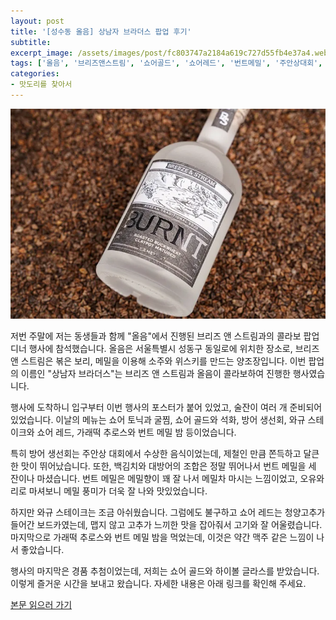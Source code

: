 ```yaml
---
layout: post
title: '[성수동 올음] 상남자 브라더스 팝업 후기'
subtitle: 
excerpt_image: /assets/images/post/fc803747a2184a619c727d55fb4e37a4.webp
tags: ['올음', '브리즈앤스트림', '쇼어골드', '쇼어레드', '번트메밀', '주안상대회', '증류주대회', '팝업디너']
categories: 
- 맛도리를 찾아서
---
```


![메인 이미지](/assets/images/post/fc803747a2184a619c727d55fb4e37a4.webp)

저번 주말에 저는 동생들과 함께 "올음"에서 진행된 브리즈 앤 스트림과의 콜라보 팝업 디너 행사에 참석했습니다. 올음은 서울특별시 성동구 동일로에 위치한 장소로, 브리즈 앤 스트림은 볶은 보리, 메밀을 이용해 소주와 위스키를 만드는 양조장입니다. 이번 팝업의 이름인 "상남자 브라더스"는 브리즈 앤 스트림과 올음이 콜라보하여 진행한 행사였습니다. 

행사에 도착하니 입구부터 이번 행사의 포스터가 붙어 있었고, 술잔이 여러 개 준비되어 있었습니다. 이날의 메뉴는 쇼어 토닉과 굴찜, 쇼어 골드와 석화, 방어 생선회, 와규 스테이크와 쇼어 레드, 가래떡 추로스와 번트 메밀 밤 등이었습니다. 

특히 방어 생선회는 주안상 대회에서 수상한 음식이었는데, 제철인 만큼 쫀득하고 달큰한 맛이 뛰어났습니다. 또한, 백김치와 대방어의 조합은 정말 뛰어나서 번트 메밀을 세 잔이나 마셨습니다. 번트 메밀은 메밀향이 꽤 잘 나서 메밀차 마시는 느낌이었고, 오유와리로 마셔보니 메밀 풍미가 더욱 잘 나와 맛있었습니다. 

하지만 와규 스테이크는 조금 아쉬웠습니다. 그럼에도 불구하고 쇼어 레드는 청양고추가 들어간 보드카였는데, 맵지 않고 고추가 느끼한 맛을 잡아줘서 고기와 잘 어울렸습니다. 마지막으로 가래떡 추로스와 번트 메밀 밤을 먹었는데, 이것은 약간 맥주 같은 느낌이 나서 좋았습니다. 

행사의 마지막은 경품 추첨이었는데, 저희는 쇼어 골드와 하이볼 글라스를 받았습니다. 이렇게 즐거운 시간을 보내고 왔습니다. 자세한 내용은 아래 링크를 확인해 주세요.

[본문 읽으러 가기](https://m.blog.naver.com/ham_eaten_jellybear/223283441347)
